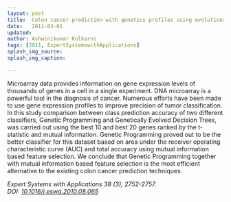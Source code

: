 ```yaml
---
layout: post
title:  Colon cancer prediction with genetics profiles using evolutionary techniques
date:   2011-03-01
updated:
author: Ashwinikumar Kulkarni
tags: [2011, ExpertSystemswithApplications]
splash_img_source:
splash_img_caption:

---
```

<!-- ![post-thumb]({{site.baseurl}}/assets/images/blog/post-1.jpg){:class="img-fluid rounded float-left mr-5 mb-4"} -->

Microarray data provides information on gene expression levels of thousands of genes in a cell in a single experiment. DNA microarray is a powerful tool in the diagnosis of cancer. Numerous efforts have been made to use gene expression profiles to improve precision of tumor classification. In this study comparison between class prediction accuracy of two different classifiers, Genetic Programming and Genetically Evolved Decision Trees, was carried out using the best 10 and best 20 genes ranked by the t-statistic and mutual information. Genetic Programming proved out to be the better classifier for this dataset based on area under the receiver operating characteristic curve (AUC) and total accuracy using mutual information based feature selection. We conclude that Genetic Programming together with mutual information based feature selection is the most efficient alternative to the existing colon cancer prediction techniques.

*Expert Systems with Applications 38 (3), 2752-2757. <br> DOI: <a target="_blank" href="https://doi.org/10.1016/j.eswa.2010.08.065">10.1016/j.eswa.2010.08.065</a>*
